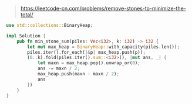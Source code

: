 > https://leetcode-cn.com/problems/remove-stones-to-minimize-the-total/

``` rust
use std::collections::BinaryHeap;

impl Solution {
    pub fn min_stone_sum(piles: Vec<i32>, k: i32) -> i32 {
        let mut max_heap = BinaryHeap::with_capacity(piles.len());
        piles.iter().for_each(|&p| max_heap.push(p));
        (0..k).fold(piles.iter().sum::<i32>(), |mut ans, _| {
            let maxn = max_heap.pop().unwrap_or(0);
            ans -= maxn / 2;
            max_heap.push(maxn - maxn / 2);
            ans
        })
    }
}
```